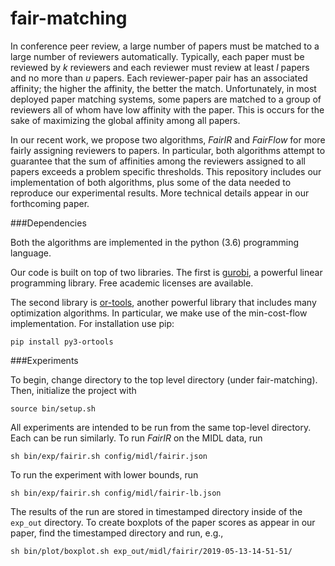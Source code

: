 # fair-matching
In conference peer review, a large number of papers must be matched to a 
large number of reviewers automatically. Typically, each paper must be reviewed 
by _k_ reviewers and each reviewer must review at least _l_ papers and no more 
than _u_ papers. Each reviewer-paper pair has an associated affinity; the higher
the affinity, the better the match. Unfortunately, in most deployed paper 
matching systems, some papers are matched to a group of reviewers all of whom 
have low affinity with the paper.  This is occurs for the sake of maximizing the
global affinity among all papers.

In our recent work, we propose two algorithms, _FairIR_ and _FairFlow_ for more 
fairly assigning reviewers to papers.  In particular, both algorithms attempt to
guarantee that the sum of affinities among the reviewers assigned to all papers 
exceeds a problem specific thresholds. This repository includes our 
implementation of both algorithms, plus some of the data needed to reproduce our
experimental results. More technical details appear in our forthcoming paper.

###Dependencies

Both the algorithms are implemented in the python (3.6) programming language.

Our code is built on top of two libraries. The first is 
[gurobi](http://www.gurobi.com/), a powerful linear programming library. Free 
academic licenses are available.

The second library is [or-tools](https://developers.google.com/optimization/),
another powerful library that includes many optimization algorithms. In 
particular, we make use of the min-cost-flow implementation. For installation
use pip:

`pip install py3-ortools`

###Experiments

To begin, change directory to the top level directory (under fair-matching).
Then, initialize the project with

`source bin/setup.sh`

All experiments are intended to be run from the same top-level directory.  Each
can be run similarly. To run _FairIR_ on the MIDL data, run

`sh bin/exp/fairir.sh config/midl/fairir.json`

To run the experiment with lower bounds, run

`sh bin/exp/fairir.sh config/midl/fairir-lb.json`

The results of the run are stored in timestamped directory inside of the
`exp_out` directory.  To create boxplots of the paper scores as appear in our
paper, find the timestamped directory and run, e.g.,

`sh bin/plot/boxplot.sh exp_out/midl/fairir/2019-05-13-14-51-51/`